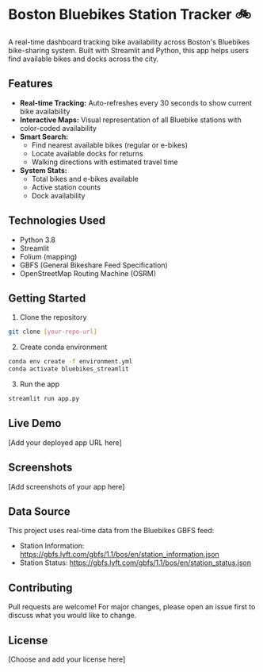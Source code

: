 # Boston Bluebikes Station Tracker 🚲

A real-time dashboard tracking bike availability across Boston's Bluebikes bike-sharing system. Built with Streamlit and Python, this app helps users find available bikes and docks across the city.

## Features

- **Real-time Tracking:** Auto-refreshes every 30 seconds to show current bike availability
- **Interactive Maps:** Visual representation of all Bluebike stations with color-coded availability
- **Smart Search:** 
  - Find nearest available bikes (regular or e-bikes)
  - Locate available docks for returns
  - Walking directions with estimated travel time
- **System Stats:** 
  - Total bikes and e-bikes available
  - Active station counts
  - Dock availability

## Technologies Used

- Python 3.8
- Streamlit
- Folium (mapping)
- GBFS (General Bikeshare Feed Specification)
- OpenStreetMap Routing Machine (OSRM)

## Getting Started

1. Clone the repository
```bash
git clone [your-repo-url]
```

2. Create conda environment
```bash
conda env create -f environment.yml
conda activate bluebikes_streamlit
```

3. Run the app
```bash
streamlit run app.py
```

## Live Demo

[Add your deployed app URL here]

## Screenshots

[Add screenshots of your app here]

## Data Source

This project uses real-time data from the Bluebikes GBFS feed:
- Station Information: https://gbfs.lyft.com/gbfs/1.1/bos/en/station_information.json
- Station Status: https://gbfs.lyft.com/gbfs/1.1/bos/en/station_status.json

## Contributing

Pull requests are welcome! For major changes, please open an issue first to discuss what you would like to change.

## License

[Choose and add your license here]
